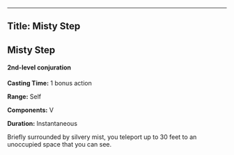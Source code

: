 -------------------------
Title: Misty Step
-------------------------

## Misty Step

#### 2nd-level conjuration


**Casting Time:** 1 bonus action

**Range:** Self 

**Components:** V

**Duration:** Instantaneous

Briefly surrounded by silvery mist, you teleport up to 30 feet to an
unoccupied space that you can see.



